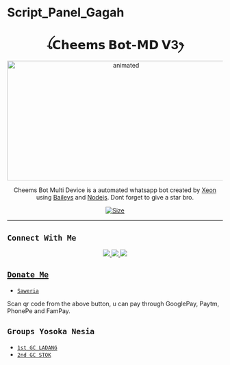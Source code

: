 # Script_Panel_Gagah
<h1 align="center">ꪶ𝗖𝗵𝗲𝗲𝗺𝘀 𝗕𝗼𝘁-𝗠𝗗 𝗩3ꫂ<br></h1>
<p align="center">
<img src="https://media.tenor.com/images/e15cb1453a09e25bab41116d930329bf/tenor.gif" alt="animated" width="540" height="280" />
</p>

<p align="center">
Cheems Bot Multi Device is a automated whatsapp bot created by <a href="https://github.com/DGXeon" target="_blank">Xeon</a> using <a href="https://github.com/adiwajshing/Baileys" target="_blank">Baileys</a> and <a href="https://github.com/nodejs" target="_blank">Nodejs</a>. Dont forget to give a star bro.
</p>

<p align="center">
<a href="https://youtu.be/xn9RatOrbuI"><img title="Size" src="https://img.shields.io/badge/Tutorial-Video-green"></a>
</p>

-------

## ```Connect With Me```
<p align="center">
<a href="https://wa.me/6285891634201"><img src="https://img.shields.io/badge/Contact Xeon-25D366?style=for-the-badge&logo=whatsapp&logoColor=white" />
<a href="https://chat.whatsapp.com/EOBISDYBxalCAhhhuV7oEH"><img src="https://img.shields.io/badge/Join Official GC-25D366?style=for-the-badge&logo=whatsapp&logoColor=white" />
<a href="https://youtube.com/channel/UCh6zcsGjETF83ocmz4gvCHg"><img src="https://img.shields.io/badge/Subscribe Xeon-ff0000?style=for-the-badge&logo=youtube&logoColor=ff000000&link=https://www.youtube.com/YosokaNesia" /><br>
</p>

## ```Donate Me```

- [`Saweria`](https://saweria.co/yosoka)

<p align="left">
Scan qr code from the above button, u can pay through GooglePay, Paytm, PhonePe and FamPay.
</p>

## ```Groups Yosoka Nesia```

- [`1st GC LADANG`](https://chat.whatsapp.com/EOBISDYBxalCAhhhuV7oEH)
- [`2nd GC STOK`](https://chat.whatsapp.com/DkvMzutYowN8L6urqnucgy)
